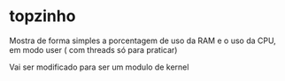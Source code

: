 # topzinho
Mostra de forma simples a porcentagem de uso da RAM e o uso da CPU, em modo user ( com threads só para praticar) <br>

Vai ser modificado para ser um modulo de kernel
